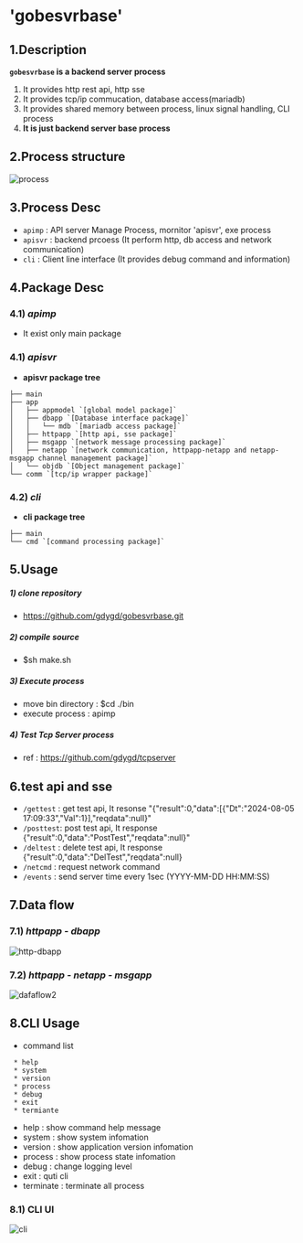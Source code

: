 # 'gobesvrbase'
## 1.Description
**`gobesvrbase` is a backend server process**
1. It provides http rest api, http sse
2. It provides tcp/ip commucation, database access(mariadb)
3. It provides shared memory between process, linux signal handling, CLI process
4. **It is just backend server base process**

## 2.Process structure
![process](https://github.com/user-attachments/assets/26749e12-674f-4c95-a1c8-b85fc67f2eef)

## 3.Process Desc
* `apimp` : API server Manage Process, mornitor 'apisvr', exe process
* `apisvr` : backend prcoess (It perform http, db access and network communication)
* `cli` : Client line interface (It provides debug command and information)

## 4.Package Desc
### 4.1) *apimp*
* It exist only main package

### 4.1) *apisvr*
* **apisvr package tree**
```
├── main
├── app
│   ├── appmodel `[global model package]`
│   ├── dbapp `[Database interface package]`
│   │   └── mdb `[mariadb access package]`
│   ├── httpapp `[http api, sse package]`
│   ├── msgapp `[network message processing package]`
│   ├── netapp `[network communication, httpapp-netapp and netapp-msgapp channel management package]`
│   └── objdb `[Object management package]`
└── comm `[tcp/ip wrapper package]`
```
### 4.2) *cli*
* **cli package tree**
```
├── main
└── cmd `[command processing package]`
```

## 5.Usage
##### 1) clone repository
* https://github.com/gdygd/gobesvrbase.git
##### 2) compile source
* $sh make.sh
##### 3) Execute process
* move bin directory : $cd ./bin
* execute process : apimp
##### 4) Test Tcp Server process
* ref : https://github.com/gdygd/tcpserver

## 6.test api and sse
* `/gettest` : get test api, It resonse "{"result":0,"data":[{"Dt":"2024-08-05 17:09:33","Val":1}],"reqdata":null}"
* `/posttest`: post test api, It response {"result":0,"data":"PostTest","reqdata":null}" 
* `/deltest` : delete test api, It response {"result":0,"data":"DelTest","reqdata":null}
* `/netcmd`  : request network command
* `/events`  : send server time every 1sec (YYYY-MM-DD HH:MM:SS)

## 7.Data flow
### 7.1) *httpapp - dbapp*
![http-dbapp](https://github.com/user-attachments/assets/7bed880c-79f6-4341-8cac-8281b0a60794)

### 7.2) *httpapp - netapp - msgapp*
![dafaflow2](https://github.com/user-attachments/assets/d0481ece-77ea-4975-b67c-b3be053dfe48)


## 8.CLI Usage
* command list
```
 * help
 * system
 * version
 * process
 * debug
 * exit
 * termiante
```
* help : show command help message
* system : show system infomation
* version : show application version infomation
* process : show process state infomation
* debug : change logging level
* exit : quti cli
* terminate : terminate all process

### 8.1) CLI UI
![cli](https://github.com/user-attachments/assets/db07270b-56af-427d-89df-610e3b12662f)
